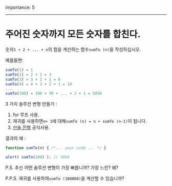 importance: 5

---

# 주어진 숫자까지 모든 숫자를 합친다.

숫자`1 + 2 + ... + n`의 합을 계산하는 함수`sumTo (n)`을 작성하십시오.

예를들면:

```js no-beautify
sumTo(1) = 1
sumTo(2) = 2 + 1 = 3
sumTo(3) = 3 + 2 + 1 = 6
sumTo(4) = 4 + 3 + 2 + 1 = 10
...
sumTo(100) = 100 + 99 + ... + 2 + 1 = 5050
```

3 가지 솔루션 변형 만들기 :

1. for 루프 사용.
2. 재귀를 사용하면`n> 1`에 대해`sumTo (n) = n + sumTo (n-1)`이 됩니다.
3. [산술 진행](https://en.wikipedia.org/wiki/Arithmetic_progression) 공식사용.

결과의 예 :

```js
function sumTo(n) { /*... your code ... */ }

alert( sumTo(100) ); // 5050
```

P.S. 추신 어떤 솔루션 변형이 가장 빠릅니까? 가장 느린? 왜?

P.P.S. 재귀를 사용하여`sumTo (100000)`을 계산할 수 있습니까?
